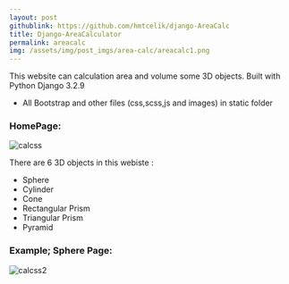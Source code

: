 ```yaml
---
layout: post
githublink: https://github.com/hmtcelik/django-AreaCalc
title: Django-AreaCalculator
permalink: areacalc
img: /assets/img/post_imgs/area-calc/areacalc1.png
---
```


This website can calculation area and volume some 3D objects. Built with Python Django 3.2.9 

- All Bootstrap and other files (css,scss,js and images) in static folder

### HomePage:
<img src="/assets/img/post_imgs/area-calc/areacalc1.png" alt="calcss" class=postimage/>

There are 6 3D objects in this webiste :
- Sphere
- Cylinder
- Cone
- Rectangular Prism
- Triangular Prism
- Pyramid

### Example; Sphere Page:
<img src="/assets/img/post_imgs/area-calc/areacalc2.png" alt="calcss2" class=postimage/>
